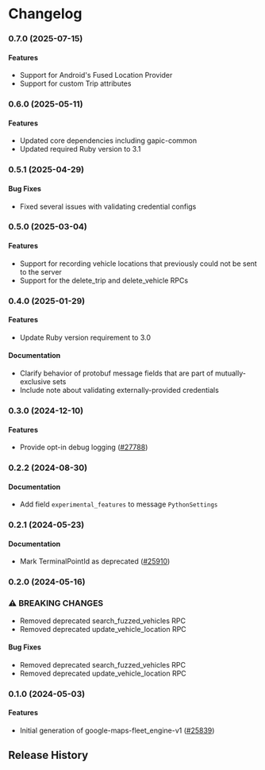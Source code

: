 # Changelog

### 0.7.0 (2025-07-15)

#### Features

* Support for Android's Fused Location Provider 
* Support for custom Trip attributes 

### 0.6.0 (2025-05-11)

#### Features

* Updated core dependencies including gapic-common 
* Updated required Ruby version to 3.1 

### 0.5.1 (2025-04-29)

#### Bug Fixes

* Fixed several issues with validating credential configs 

### 0.5.0 (2025-03-04)

#### Features

* Support for recording vehicle locations that previously could not be sent to the server 
* Support for the delete_trip and delete_vehicle RPCs 

### 0.4.0 (2025-01-29)

#### Features

* Update Ruby version requirement to 3.0 
#### Documentation

* Clarify behavior of protobuf message fields that are part of mutually-exclusive sets 
* Include note about validating externally-provided credentials 

### 0.3.0 (2024-12-10)

#### Features

* Provide opt-in debug logging ([#27788](https://github.com/googleapis/google-cloud-ruby/issues/27788)) 

### 0.2.2 (2024-08-30)

#### Documentation

* Add field `experimental_features` to message `PythonSettings` 

### 0.2.1 (2024-05-23)

#### Documentation

* Mark TerminalPointId as deprecated ([#25910](https://github.com/googleapis/google-cloud-ruby/issues/25910)) 

### 0.2.0 (2024-05-16)

### ⚠ BREAKING CHANGES

* Removed deprecated search_fuzzed_vehicles RPC
* Removed deprecated update_vehicle_location RPC

#### Bug Fixes

* Removed deprecated search_fuzzed_vehicles RPC 
* Removed deprecated update_vehicle_location RPC 

### 0.1.0 (2024-05-03)

#### Features

* Initial generation of google-maps-fleet_engine-v1 ([#25839](https://github.com/googleapis/google-cloud-ruby/issues/25839)) 

## Release History
